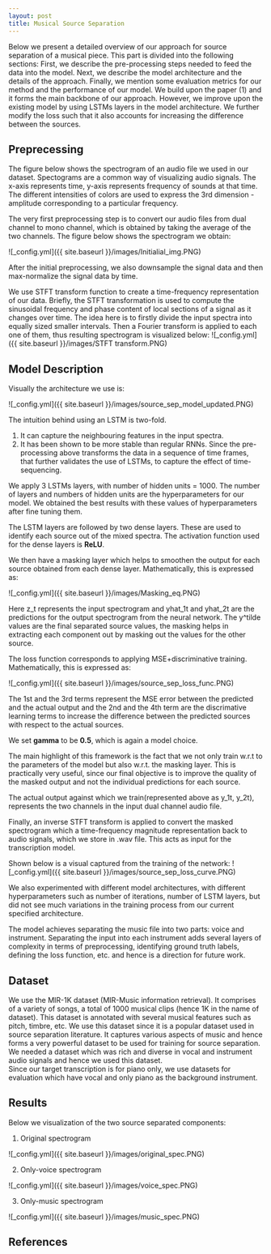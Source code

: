 ```yaml
---
layout: post
title: Musical Source Separation
---
```


Below we present a detailed overview of our approach for source separation of a musical piece. This part is divided into the following sections: First, we describe the pre-processing steps needed to feed the data into the model.  Next, we describe the model architecture and the details of the approach. Finally, we mention some evaluation metrics for our method and the performance of our model.
We build upon the paper (1) and it forms the main backbone of our approach. However, we improve upon the existing model by using LSTMs layers in the model architecture. We further modify the loss such that it also accounts for increasing the difference between the sources. 

## Preprecessing

The figure below shows the spectrogram of an audio file we used in our dataset.
Spectograms are a common way of visualizing audio signals. The x-axis represents time, y-axis represents frequency of sounds at that time. The different intensities of colors are used to express the 3rd dimension - amplitude corresponding to a particular frequency.

The very first preprocessing step is to convert our audio files from dual channel to mono channel, which is obtained by taking the average of the two channels. The figure below shows the spectrogram we obtain:

![_config.yml]({{ site.baseurl }}/images/Initialial_img.PNG)

After the initial preprocessing, we also downsample the signal data and then max-normalize the signal data by time.

We use STFT transform function to create a time-frequency representation of our data. Briefly, the STFT transformation is used to compute the sinusoidal frequency and phase content of local sections of a signal as it changes over time. The idea here is to firstly divide the input spectra into equally sized smaller intervals. Then a Fourier transform is applied to each one of them, thus resulting spectrogram is visualized below:
![_config.yml]({{ site.baseurl }}/images/STFT transform.PNG)


## Model Description

Visually the architecture we use is:

![_config.yml]({{ site.baseurl }}/images/source_sep_model_updated.PNG)

The intuition behind using an LSTM is two-fold.
 1. It can capture the neighbouring features in the input spectra. 
 2. It has been shown to be more stable than regular RNNs. Since the pre-processing above transforms the data in a sequence of time frames, that further validates the use of LSTMs, to capture the effect of time-sequencing.

We apply 3 LSTMs layers, with number of hidden units = 1000. The number of layers and numbers of hidden units are the hyperparameters for our model. We obtained the best results with these values of hyperparameters after fine tuning them.

The LSTM layers are followed by two dense layers. These are used to identify each source out of the mixed spectra. The activation function used for the dense layers is **ReLU**. 

We then have a masking layer which helps to smoothen the output for each source obtained from each dense layer. Mathematically, this is expressed as: 

![_config.yml]({{ site.baseurl }}/images/Masking_eq.PNG)

 Here z_t represents the input spectrogram and yhat_1t and yhat_2t are the predictions for the output spectrogram from the neural network. The y^tilde values are the final separated source values, the masking helps in extracting each component out by masking out the values for the other source.
 
 The loss function corresponds to applying MSE+discriminative training. Mathematically, this is expressed as:
 
 ![_config.yml]({{ site.baseurl }}/images/source_sep_loss_func.PNG)
 
 The 1st and the 3rd terms represent the MSE error between the predicted and the actual output and the 2nd and the 4th term are the discrimative learning terms to increase the difference between the predicted sources with respect to the actual sources.
 
 We set **gamma** to be **0.5**, which is again a model choice.
 
 The main highlight of this framework is the fact that we not only train w.r.t to the parameters of the model but also w.r.t. the masking layer. This is practically very useful, since our final objective is to improve the quality of the masked output and not the individual predictions for each source.
 
 The actual output against which we train(represented above as y_1t, y_2t), represents the two channels in the input dual channel audio file.
 
Finally, an inverse STFT transform is applied to convert the masked spectrogram which a time-frequency magnitude representation back to audio signals, which we store in .wav file. This acts as input for the transcription model. 

Shown below is a visual captured from the training of the network:
![_config.yml]({{ site.baseurl }}/images/source_sep_loss_curve.PNG)

We also experimented with different model architectures, with different hyperparameters such as number of iterations, number of LSTM layers, but did not see much variations in the training process from our current specified architecture.

The model achieves separating the music file into two parts: voice and instrument. Separating the input into each instrument adds several layers of complexity in terms of preprocessing, identifying ground truth labels, defining the loss function, etc. and hence is a direction for future work.

## Dataset
We use the MIR-1K dataset (MIR-Music information retrieval). 
It comprises of a variety of songs, a total of 1000 musical clips (hence 1K in the name of dataset). This dataset is annotated with several musical features such as pitch, timbre, etc. We use this dataset since it is a popular dataset used in source separation literature. It captures various aspects of music and hence forms a very powerful dataset to be used for training for source separation. We needed a dataset which was rich and diverse in vocal and instrument audio signals and hence we used this dataset.   
Since our target transcription is for piano only, we use datasets for evaluation which have vocal and only piano as the background instrument.


## Results
Below we visualization of the two source separated components:
1. Original spectrogram 

![_config.yml]({{ site.baseurl }}/images/original_spec.PNG)

2. Only-voice spectrogram

![_config.yml]({{ site.baseurl }}/images/voice_spec.PNG)

3. Only-music spectrogram

![_config.yml]({{ site.baseurl }}/images/music_spec.PNG)

## References

